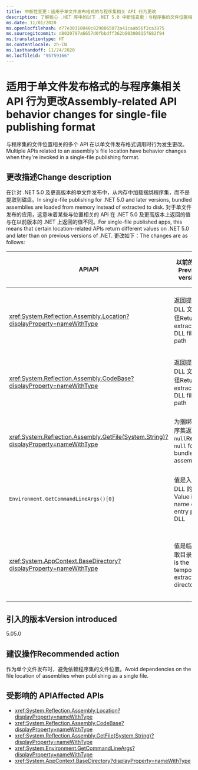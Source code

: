 ```yaml
---
title: 中断性变更：适用于单文件发布格式的与程序集相关 API 行为更改
description: 了解核心 .NET 库中的以下 .NET 5.0 中断性变更：与程序集的文件位置相关的多个 API 在以单文件发布格式调用时行为发生更改。
ms.date: 11/01/2020
ms.openlocfilehash: d77e30318040c8298065073a41caab56f2ca3875
ms.sourcegitcommit: d8020797a6657d0fbbdff362b80300815f682f94
ms.translationtype: HT
ms.contentlocale: zh-CN
ms.lasthandoff: 11/24/2020
ms.locfileid: "95759166"
---
```

# <a name="assembly-related-api-behavior-changes-for-single-file-publishing-format"></a><span data-ttu-id="cfee7-103">适用于单文件发布格式的与程序集相关 API 行为更改</span><span class="sxs-lookup"><span data-stu-id="cfee7-103">Assembly-related API behavior changes for single-file publishing format</span></span>

<span data-ttu-id="cfee7-104">与程序集的文件位置相关的多个 API 在以单文件发布格式调用时行为发生更改。</span><span class="sxs-lookup"><span data-stu-id="cfee7-104">Multiple APIs related to an assembly's file location have behavior changes when they're invoked in a single-file publishing format.</span></span>

## <a name="change-description"></a><span data-ttu-id="cfee7-105">更改描述</span><span class="sxs-lookup"><span data-stu-id="cfee7-105">Change description</span></span>

<span data-ttu-id="cfee7-106">在针对 .NET 5.0 及更高版本的单文件发布中，从内存中加载捆绑程序集，而不是提取到磁盘。</span><span class="sxs-lookup"><span data-stu-id="cfee7-106">In single-file publishing for .NET 5.0 and later versions, bundled assemblies are loaded from memory instead of extracted to disk.</span></span> <span data-ttu-id="cfee7-107">对于单文件发布的应用，这意味着某些与位置相关的 API 在 .NET 5.0 及更高版本上返回的值与在以前版本的 .NET 上返回的值不同。</span><span class="sxs-lookup"><span data-stu-id="cfee7-107">For single-file published apps, this means that certain location-related APIs return different values on .NET 5.0 and later than on previous versions of .NET.</span></span> <span data-ttu-id="cfee7-108">更改如下：</span><span class="sxs-lookup"><span data-stu-id="cfee7-108">The changes are as follows:</span></span>

| <span data-ttu-id="cfee7-109">API</span><span class="sxs-lookup"><span data-stu-id="cfee7-109">API</span></span> | <span data-ttu-id="cfee7-110">以前的版本</span><span class="sxs-lookup"><span data-stu-id="cfee7-110">Previous versions</span></span> | <span data-ttu-id="cfee7-111">.NET 5.0 及更高版本</span><span class="sxs-lookup"><span data-stu-id="cfee7-111">.NET 5.0 and later</span></span> |
| - | - | - |
| <xref:System.Reflection.Assembly.Location?displayProperty=nameWithType> | <span data-ttu-id="cfee7-112">返回提取的 DLL 文件路径</span><span class="sxs-lookup"><span data-stu-id="cfee7-112">Returns extracted DLL file path</span></span> | <span data-ttu-id="cfee7-113">为捆绑的程序集返回空字符串</span><span class="sxs-lookup"><span data-stu-id="cfee7-113">Returns empty string for bundled assemblies</span></span> |
| <xref:System.Reflection.Assembly.CodeBase?displayProperty=nameWithType> | <span data-ttu-id="cfee7-114">返回提取的 DLL 文件路径</span><span class="sxs-lookup"><span data-stu-id="cfee7-114">Returns extracted DLL file path</span></span> | <span data-ttu-id="cfee7-115">引发捆绑的程序集的异常</span><span class="sxs-lookup"><span data-stu-id="cfee7-115">Throws exception for bundled assemblies</span></span> |
| <xref:System.Reflection.Assembly.GetFile(System.String)?displayProperty=nameWithType> | <span data-ttu-id="cfee7-116">为捆绑的程序集返回 `null`</span><span class="sxs-lookup"><span data-stu-id="cfee7-116">Returns `null` for bundled assemblies</span></span> | <span data-ttu-id="cfee7-117">引发捆绑的程序集的异常</span><span class="sxs-lookup"><span data-stu-id="cfee7-117">Throws exception for bundled assemblies</span></span> |
| `Environment.GetCommandLineArgs()[0]` | <span data-ttu-id="cfee7-118">值是入口点 DLL 的名称</span><span class="sxs-lookup"><span data-stu-id="cfee7-118">Value is the name of the entry point DLL</span></span> | <span data-ttu-id="cfee7-119">值是主机可执行文件的名称</span><span class="sxs-lookup"><span data-stu-id="cfee7-119">Value is the name of the host executable</span></span> |
| <xref:System.AppContext.BaseDirectory?displayProperty=nameWithType> | <span data-ttu-id="cfee7-120">值是临时提取目录</span><span class="sxs-lookup"><span data-stu-id="cfee7-120">Value is the temporary extraction directory</span></span> | <span data-ttu-id="cfee7-121">值是主机可执行文件的包含目录</span><span class="sxs-lookup"><span data-stu-id="cfee7-121">Value is the containing directory of the host executable</span></span> |

## <a name="version-introduced"></a><span data-ttu-id="cfee7-122">引入的版本</span><span class="sxs-lookup"><span data-stu-id="cfee7-122">Version introduced</span></span>

<span data-ttu-id="cfee7-123">5.0</span><span class="sxs-lookup"><span data-stu-id="cfee7-123">5.0</span></span>

## <a name="recommended-action"></a><span data-ttu-id="cfee7-124">建议操作</span><span class="sxs-lookup"><span data-stu-id="cfee7-124">Recommended action</span></span>

<span data-ttu-id="cfee7-125">作为单个文件发布时，避免依赖程序集的文件位置。</span><span class="sxs-lookup"><span data-stu-id="cfee7-125">Avoid dependencies on the file location of assemblies when publishing as a single file.</span></span>

## <a name="affected-apis"></a><span data-ttu-id="cfee7-126">受影响的 API</span><span class="sxs-lookup"><span data-stu-id="cfee7-126">Affected APIs</span></span>

- <xref:System.Reflection.Assembly.Location?displayProperty=nameWithType>
- <xref:System.Reflection.Assembly.CodeBase?displayProperty=nameWithType>
- <xref:System.Reflection.Assembly.GetFile(System.String)?displayProperty=nameWithType>
- <xref:System.Environment.GetCommandLineArgs?displayProperty=nameWithType>
- <xref:System.AppContext.BaseDirectory?displayProperty=nameWithType>

<!--

### Category

Core .NET libraries

### Affected APIs

- `P:System.Reflection.Assembly.Location`
- `P:System.Reflection.Assembly.CodeBase`
- `M:System.Reflection.Assembly.GetFile(System.String)`
- `M:System.Environment.GetCommandLineArgs`
- `P:System.AppContext.BaseDirectory`

-->
